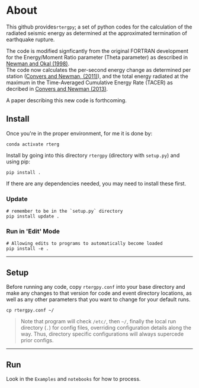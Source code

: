 # About

This github provides`rtergpy`; a set of python codes for the calculation of the radiated seismic energy as determined at the approximated termination of earthquake rupture.   

The code is modified signficantly from the original FORTRAN development for the Energy/Moment Ratio parameter (Theta parameter) as described in [Newman and Okal (1998)](http://geophysics.eas.gatech.edu/people/anewman/research/papers/Newman_Okal_JGR_1998.pdf).  
The code now calculates the per-second energy change as determined per station ([Convers and Newman, (2011)](http://geophysics.eas.gatech.edu/people/anewman/research/papers/Convers_Newman_JGR_2011.pdf)), and the total energy
radiated at the maximum in the Time-Averaged Cumulative Energy Rate (TACER) as decribed in [Convers and Newman (2013)](http://geophysics.eas.gatech.edu/people/anewman/research/papers/Convers_Newman_GRL_2013.pdf).


A paper describing this new code is forthcoming.

## Install 
Once you're in the proper environment, for me it is done by:
``` 
conda activate rterg
```
Install by going into this directory `rtergpy` (directory with `setup.py`) and using pip:
```
pip install .
```
If there are any dependencies needed, you may need to install these first.

### Update
```
# remember to be in the `setup.py` directory
pip install update .
```

### Run in 'Edit' Mode
```
# Allowing edits to programs to automatically become loaded
pip install -e .
```
----
## Setup
Before running any code, copy `rtergpy.conf` into your base directory and make any changes to that version for
code and event directory locations, as well as any other parameters that you want to change for your default runs. 

 `cp rtergpy.conf ~/` 
 
 > Note that program will check `/etc/`, then `~/`, finally the local run directory (`.`) for config files, overriding configuration details along the way. Thus, directory specific configurations will always supercede prior configs.
 
----
## Run
Look in the `Examples` and `notebooks` for how to process. 
